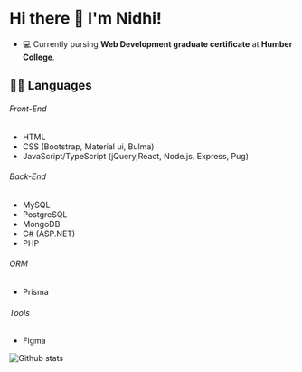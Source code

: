 # Hi there 👋 I'm Nidhi!

<!--
**nidhipatel439/nidhipatel439** is a ✨ _special_ ✨ repository because its `README.md` (this file) appears on your GitHub profile.

Here are some ideas to get you started:

- 🔭 I’m currently working on ...
- 🌱 I’m currently learning ...
- 👯 I’m looking to collaborate on ...
- 🤔 I’m looking for help with ...
- 💬 Ask me about ...
- 📫 How to reach me: ...
- 😄 Pronouns: ...
- ⚡ Fun fact: ...
-->

- :computer: Currently pursing **Web Development graduate certificate** at **Humber College**.

## :technologist: Languages
###### Front-End
- HTML
- CSS (Bootstrap, Material ui, Bulma)
- JavaScript/TypeScript (jQuery,React, Node.js, Express, Pug)
###### Back-End
- MySQL
- PostgreSQL
- MongoDB
- C# (ASP.NET)
- PHP
###### ORM
- Prisma
###### Tools
- Figma

![Github stats](https://github-readme-stats.vercel.app/api?username=nidhipatel439&theme=material-palenight&show_icons=true&count_private=true)
